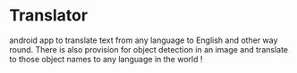 # Translator
android app to translate text from any language to English and other way round. There is also provision for object detection in an image and translate to those object names to any language in the world ! 
